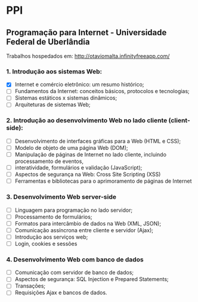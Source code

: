 # PPI
## Programação para Internet - Universidade Federal de Uberlândia<br>
Trabalhos hospedados em: http://otaviomalta.infinityfreeapp.com/

### 1. Introdução aos sistemas Web:<br>
- [x] Internet e comércio eletrônico: um resumo histórico;<br>
- [ ] Fundamentos da Internet: conceitos básicos, protocolos e tecnologias;<br>
- [ ] Sistemas estáticos x sistemas dinâmicos;<br>
- [ ] Arquiteturas de sistemas Web;<br>
### 2. Introdução ao desenvolvimento Web no lado cliente (client-side):<br>
- [ ] Desenvolvimento de interfaces gráficas para a Web (HTML e CSS);<br>
- [ ] Modelo de objeto de uma página Web (DOM);<br>
- [ ] Manipulação de páginas de Internet no lado cliente, incluindo processamento de eventos,<br>
- [ ] interatividade, formulários e validação (JavaScript);<br>
- [ ] Aspectos de segurança na Web: Cross Site Scripting (XSS)<br>
- [ ] Ferramentas e bibliotecas para o aprimoramento de páginas de Internet<br>
### 3. Desenvolvimento Web server-side<br>
- [ ] Linguagem para programação no lado servidor;<br>
- [ ] Processamento de formulários;<br>
- [ ] Formatos para intercâmbio de dados na Web (XML, JSON);<br>
- [ ] Comunicação assíncrona entre cliente e servidor (Ajax);<br>
- [ ] Introdução aos serviços web;<br>
- [ ] Login, cookies e sessões<br>
### 4. Desenvolvimento Web com banco de dados<br>
- [ ] Comunicação com servidor de banco de dados;<br>
- [ ] Aspectos de segurança: SQL Injection e Prepared Statements;<br>
- [ ] Transações;<br>
- [ ] Requisições Ajax e bancos de dados.<br>
